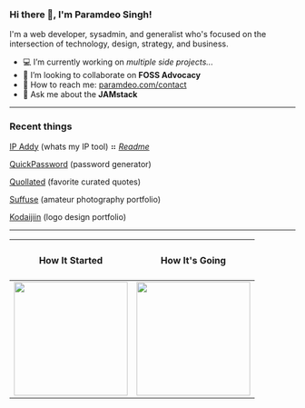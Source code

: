 <!--
**oedmarap/oedmarap** is a ✨ _special_ ✨ repository because its `README.md` (this file) appears on your GitHub profile.
-->
### Hi there 👋, I'm Paramdeo Singh!

I'm a web developer, sysadmin, and generalist who's focused on the intersection of technology, design, strategy, and business.

- 💻 I’m currently working on *multiple side projects...*
- 🤝 I’m looking to collaborate on **FOSS Advocacy**
- 📧 How to reach me: <a href="https://paramdeo.com/contact" target="_blank">paramdeo.com/contact</a>
- 💬 Ask me about the **JAMstack**

---

### Recent things

<a href="https://ipaddy.net" target="_blank">IP Addy</a> (whats my IP tool) ⠶ <em><a href="https://use.ipaddy.net" target="_blank">Readme</a></em>

<a href="https://quickpassword.net" target="_blank">QuickPassword</a> (password generator)

<a href="https://quollated.com" target="_blank">Quollated</a> (favorite curated quotes)

<a href="https://suffu.se" target="_blank">Suffuse</a> (amateur photography portfolio)

<a href="https://kodaijiin.com" target="_blank">Kodaijiin</a> (logo design portfolio)

---

<table>
<thead>
  <tr>
    <th><h4>How It Started</h4></th>
    <th><h4>How It's Going</h4></th>
  </tr>
</thead>
<tbody>
  <tr>
    <td><img src="https://images.paramdeo.com/bitmoji-coffee-start.png" height="200px" width="200px"></td>
    <td><img src="https://images.paramdeo.com/bitmoji-coffee-end.png" height="200px" width="200px"></td>
  </tr>
</tbody>
</table>
